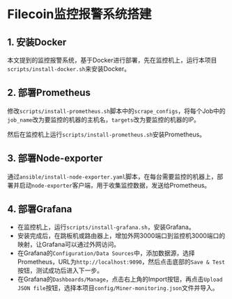 # Filecoin监控报警系统搭建

## 1. 安装Docker
本文提到的监控报警系统，基于Docker进行部署，先在监控机上，运行本项目`scripts/install-docker.sh`来安装Docker。

## 2. 部署Prometheus
修改`scripts/install-prometheus.sh`脚本中的`scrape_configs`，将每个Job中的`job_name`改为要监控的机器的主机名，`targets`改为要监控的机器的IP。

然后在监控机上运行`scripts/install-prometheus.sh`安装Prometheus。

## 3. 部署Node-exporter
通过`ansible/install-node-exporter.yaml`脚本，在每台需要监控的机器上，部署并启动`node-exporter`客户端，用于收集监控数据，发送给Prometheus。

## 4. 部署Grafana
- 在监控机上，运行`scripts/install-grafana.sh`，安装Grafana。
- 安装完成后，在跳板机或路由器上，增加外网3000端口到监控机3000端口的映射，让Grafana可以通过外网访问。
- 在Grafana的`Configuration/Data Sources`中，添加数据源，选择Prometheus，URL为`http://localhost:9090`，然后点击底部的`Save & Test`按钮，测试成功后进入下一步。
- 在Grafana的`Dashboards/Manage`，点击右上角的Import按钮，再点击`Upload JSON file`按钮，选择本项目`config/Miner-monitoring.json`文件并导入。
